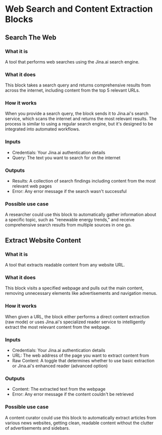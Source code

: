
# Web Search and Content Extraction Blocks

## Search The Web

### What it is
A tool that performs web searches using the Jina.ai search engine.

### What it does
This block takes a search query and returns comprehensive results from across the internet, including content from the top 5 relevant URLs.

### How it works
When you provide a search query, the block sends it to Jina.ai's search service, which scans the internet and returns the most relevant results. The process is similar to using a regular search engine, but it's designed to be integrated into automated workflows.

### Inputs
- Credentials: Your Jina.ai authentication details
- Query: The text you want to search for on the internet

### Outputs
- Results: A collection of search findings including content from the most relevant web pages
- Error: Any error message if the search wasn't successful

### Possible use case
A researcher could use this block to automatically gather information about a specific topic, such as "renewable energy trends," and receive comprehensive search results from multiple sources in one go.

## Extract Website Content

### What it is
A tool that extracts readable content from any website URL.

### What it does
This block visits a specified webpage and pulls out the main content, removing unnecessary elements like advertisements and navigation menus.

### How it works
When given a URL, the block either performs a direct content extraction (raw mode) or uses Jina.ai's specialized reader service to intelligently extract the most relevant content from the webpage.

### Inputs
- Credentials: Your Jina.ai authentication details
- URL: The web address of the page you want to extract content from
- Raw Content: A toggle that determines whether to use basic extraction or Jina.ai's enhanced reader (advanced option)

### Outputs
- Content: The extracted text from the webpage
- Error: Any error message if the content couldn't be retrieved

### Possible use case
A content curator could use this block to automatically extract articles from various news websites, getting clean, readable content without the clutter of advertisements and sidebars.
